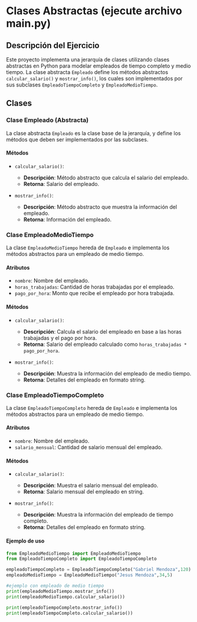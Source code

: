 # Clases Abstractas (ejecute archivo main.py)

## Descripción del Ejercicio

Este proyecto implementa una jerarquía de clases utilizando clases abstractas en Python para modelar empleados de tiempo completo y medio tiempo. La clase abstracta `Empleado` define los métodos abstractos `calcular_salario()` y `mostrar_info()`, los cuales son implementados por sus subclases `EmpleadoTiempoCompleto` y `EmpleadoMedioTiempo`.

## Clases

### Clase Empleado (Abstracta)

La clase abstracta `Empleado` es la clase base de la jerarquía, y define los métodos que deben ser implementados por las subclases.

#### Métodos

- `calcular_salario()`: 
  - **Descripción**: Método abstracto que calcula el salario del empleado.
  - **Retorna**: Salario del empleado.

- `mostrar_info()`: 
  - **Descripción**: Método abstracto que muestra la información del empleado.
  - **Retorna**: Información del empleado.

### Clase EmpleadoMedioTiempo

La clase `EmpleadoMedioTiempo` hereda de `Empleado` e implementa los métodos abstractos para un empleado de medio tiempo.

#### Atributos

- `nombre`: Nombre del empleado.
- `horas_trabajadas`: Cantidad de horas trabajadas por el empleado.
- `pago_por_hora`: Monto que recibe el empleado por hora trabajada.

#### Métodos

- `calcular_salario()`:
  - **Descripción**: Calcula el salario del empleado en base a las horas trabajadas y el pago por hora.
  - **Retorna**: Salario del empleado calculado como `horas_trabajadas * pago_por_hora`.

- `mostrar_info()`:
  - **Descripción**: Muestra la información del empleado de medio tiempo.
  - **Retorna**: Detalles del empleado en formato string.

### Clase EmpleadoTiempoCompleto

La clase `EmpleadoTiempoCompleto` hereda de `Empleado` e implementa los métodos abstractos para un empleado de medio tiempo.

#### Atributos

- `nombre`: Nombre del empleado.
- `salario_mensual`: Cantidad de salario mensual del empleado.


#### Métodos

- `calcular_salario()`:
  - **Descripción**: Muestra el salario mensual del empleado.
  - **Retorna**: Salario mensual del empleado en string.

- `mostrar_info()`:
  - **Descripción**: Muestra la información del empleado de tiempo completo.
  - **Retorna**: Detalles del empleado en formato string.

#### Ejemplo de uso

```python
from EmpleadoMedioTiempo import EmpleadoMedioTiempo
from EmpleadoTiempoCompleto import EmpleadoTiempoCompleto

empleadoTiempoCompleto = EmpleadoTiempoCompleto("Gabriel Mendoza",120)
empleadoMedioTiempo = EmpleadoMedioTiempo("Jesus Mendoza",34,5)

#ejemplo con empleado de medio tiempo
print(empleadoMedioTiempo.mostrar_info())
print(empleadoMedioTiempo.calcular_salario())

print(empleadoTiempoCompleto.mostrar_info())
print(empleadoTiempoCompleto.calcular_salario())
